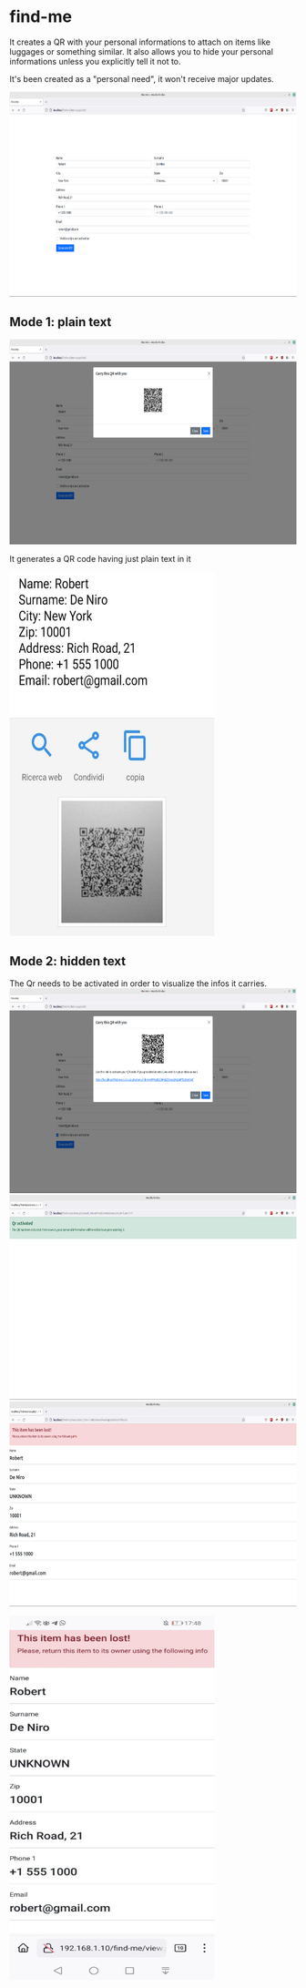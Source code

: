 # find-me
It creates a QR with your personal informations to attach on items like luggages or something similar. 
It also allows you to hide your personal informations unless you explicitly tell it not to. 

It's been created as a "personal need", it won't receive major updates.  

<img src="/images/example1.png" height="360" width="640"/>

## Mode 1: plain text

<img src="/images/example2.png" height="360" width="640"/>

It generates a QR code having just plain text in it

<img src="/images/example3.jpeg" height="640" width="360"/>

## Mode 2: hidden text
The Qr needs to be activated in order to visualize the infos it carries.
<img src="/images/example4.png" height="360" width="640"/>
<img src="/images/example5.png" height="360" width="640"/>
<img src="/images/example6.png" height="360" width="640"/>


<img src="/images/example7.jpeg" height="640" width="360"/>

